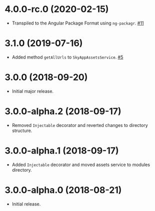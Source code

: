 # 4.0.0-rc.0 (2020-02-15)

- Transpiled to the Angular Package Format using `ng-packagr`. [#11](https://github.com/blackbaud/skyux-assets/pull/11)

# 3.1.0 (2019-07-16)

- Added method `getAllUrls` to `SkyAppAssetsService`. [#5](https://github.com/blackbaud/skyux-assets/pull/5)

# 3.0.0 (2018-09-20)

- Initial major release.

# 3.0.0-alpha.2 (2018-09-17)

- Removed `Injectable` decorator and reverted changes to directory structure.

# 3.0.0-alpha.1 (2018-09-17)

- Added `Injectable` decorator and moved assets service to modules directory.

# 3.0.0-alpha.0 (2018-08-21)

- Initial release.
